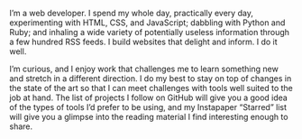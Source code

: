 
I’m a web developer. I spend my whole day, practically every day, experimenting with HTML, CSS, and JavaScript; dabbling with Python and Ruby; and inhaling a wide variety of potentially useless information through a few hundred RSS feeds. I build websites that delight and inform. I do it well.

I’m curious, and I enjoy work that challenges me to learn something new and stretch in a different direction. I do my best to stay on top of changes in the state of the art so that I can meet challenges with tools well suited to the job at hand. The list of projects I follow on GitHub will give you a good idea of the types of tools I’d prefer to be using, and my Instapaper “Starred” list will give you a glimpse into the reading material I find interesting enough to share.
